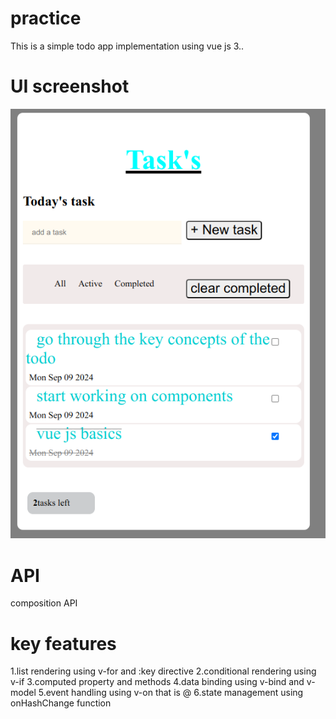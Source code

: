 # practice

This is a simple todo app implementation using vue js 3..

# UI screenshot
![Todo App UI](./src/assets/images/UI.png)

# API
composition API

# key features
1.list rendering using v-for and :key directive
2.conditional rendering using v-if
3.computed property and methods
4.data binding using v-bind and v-model
5.event handling using v-on that is @
6.state management using onHashChange function




